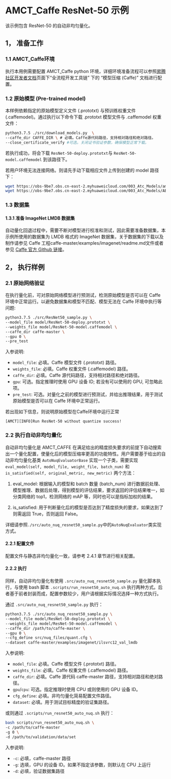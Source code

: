 # AMCT_Caffe ResNet-50 示例

该示例包含 ResNet-50 的自动非均匀量化。

## 1， 准备工作

### 1.1 AMCT_Caffe环境

执行本用例需要配置 AMCT_Caffe python 环境，详细环境准备流程可以参照[昇腾社区开发者文档](https://ascend.huawei.com/zh/#/document?tag=developer)页面下“全流程开发工具链” 下的 “模型压缩 (Caffe)” 文档进行配置。

### 1.2 原始模型 (Pre-trained model)

本样例依赖指定的原始模型定义文件 (.prototxt) 与预训练权重文件 (.caffemodel)。通过执行以下命令下载 .prototxt 模型文件与 .caffemodel 权重文件：

```bash
python3.7.5 ./src/download_models.py  \
--caffe_dir CAFFE_DIR \ # 必填。Caffe源代码路径，支持相对路径和绝对路径。
--close_certificate_verify #可选。关闭证书验证参数，确保模型正常下载。
```

若执行成功，将会下载 `ResNet-50-deploy.prototxt`与 `ResNet-50-model.caffemodel` 到该路径下。

若用户环境无法连接网络。则请先手动下载相应文件上传到创建的 model 路径下：

```bash
wget https://obs-9be7.obs.cn-east-2.myhuaweicloud.com/003_Atc_Models/amct_caffe/ResNet-50-deploy.prototxt
wget https://obs-9be7.obs.cn-east-2.myhuaweicloud.com/003_Atc_Models/AE/ATC%20Model/resnet_50/ResNet-50-model.caffemodel
```

### 1.3 数据集

#### 1.3.1 准备 ImageNet LMDB 数据集

自动量化回退过程中，需要不断对模型进行校准和测试，因此需要准备数据集，本示例所使用的数据集为 LMDB 格式的 ImageNet 数据集，关于数据集的下载以及制作请参见 Caffe 工程caffe-master/examples/imagenet/readme.md文件或者参见 [Caffe 官方 Github 链接](https://github.com/BVLC/caffe/tree/master/examples/imagenet)。

## 2， 执行样例

### 2.1 原始网络验证

在执行量化前，可对原始网络模型进行预测试，检测原始模型是否可以在 Caffe 环境中正常运行。以避免数据集和模型不匹配、模型无法在 Caffe 环境中执行等问题:

```bash
python3.7.5 ./src/ResNet50_sample.py \
--model_file model/ResNet-50-deploy.prototxt \
--weights_file model/ResNet-50-model.caffemodel \
--caffe_dir caffe-master \
--gpu 0 \
--pre_test 
```

入参说明:

* `model_file`: 必填。Caffe 模型文件 (.prototxt) 路径。
* `weights_file`: 必填。Caffe 权重文件 (.caffemodel) 路径。
* `caffe_dir`: 必填。Caffe 源代码路径，支持相对路径和绝对路径。
* `gpu`: 可选。指定推理时使用 GPU 设备 ID; 若没有可以使用的 GPU, 可忽略此项。  
* `pre_test`: 可选。对量化之前的模型进行预测试，并给出推理结果，用于测试原始模型是否可以在 Caffe 环境中正常运行。

若出现如下信息，则说明原始模型在Caffe环境中运行正常

```none
[AMCT][INFO]Run ResNet-50 without quantize success!
```

### 2.2 执行自动非均匀量化

自动非均匀量化是 AMCT_CAFFE 在满足给出的精度损失要求的前提下自动搜索出一个量化配置，使量化后的模型压缩率更高的功能特性。用户需要基于给出的自动非均匀量化基类 `AutoNuqEvaluatorBase` 实现一个子类，需要实现 `eval_model(self, model_file, weight_file, batch_num)` 和 `is_satisfied(self, original_metric, new_metric)` 两个方法：

1. eval_model: 根据输入的模型和 batch 数量 (batch_num) 进行数据前处理、模型推理、数据后处理，得到模型的评估结果，要求返回的评估结果唯一，如分类网络的 top1，检测网络的 mAP 等，同时也可以是指标加权的结果。

2. is_satisfied: 用于判断量化后的模型是否达到了精度损失的要求，如果达到了则需返回 True，否则返回 False。

详细请参照`./src/auto_nuq_resnet50_sample.py`中的`AutoNuqEvaluator`类实现方式。

#### 2.2.1 配置文件

配置文件与静态非均匀量化一致，请参考 2.4.1 章节进行相关配置。

#### 2.2.2 执行

同样，自动非均匀量化有使用 `.src/auto_nuq_resnet50_sample.py` 量化脚本执行，与使用 bash 脚本 `.scripts/run_resnet50_auto_nuq.sh` 执行两种方式。后者基于前者封装而成，配置参数较少，用户请根据实际情况选择一种方式执行。

通过 `.src/auto_nuq_resnet50_sample.py` 执行：

```bash
python3.7.5 ./src/auto_nuq_resnet50_sample.py \
--model_file model/ResNet-50-deploy.prototxt \
--weights_file model/ResNet-50-model.caffemodel \
--caffe_dir /path/to/caffe-master \
--gpu 0 \
--cfg_define src/nuq_files/quant.cfg \
--dataset caffe-master/examples/imagenet/ilsvrc12_val_lmdb
```

入参说明:

* `model_file`: 必填。Caffe 模型文件 (.prototxt) 路径。
* `weights_file`: 必填。Caffe 权重文件 (.caffemodel) 路径。
* `caffe_dir`: 必填。Caffe 源代码 caffe-master 路径，支持相对路径和绝对路径。
* `gpu`/`cpu`: 可选。指定推理时使用 CPU 或则使用的 GPU 设备 ID。
* `cfg_define`: 必填。非均匀量化简易配置文件路径。
* `dataset`: 必填。用于测试目标精度的验证集路径。

或则通过 `.scripts/run_resnet50_auto_nuq.sh` 执行：

```bash
bash scripts/run_resnet50_auto_nuq.sh \
-c /path/to/caffe-master
-g 0 \
-d /path/to/validation/data/set
```

入参说明:

* `-c`: 必填，caffe-master 路径
* `-g`: 选填，GPU 的设备 ID。如果不指定该参数，则默认在 CPU 上运行
* `-d`: 必填，验证数据集路径

